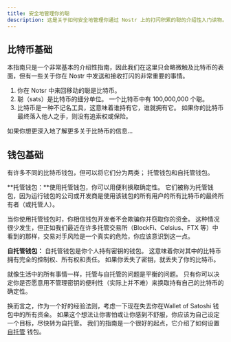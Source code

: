```yaml
---
title: 安全地管理你的聪
description: 这是关于如何安全地管理你通过 Nostr 上的打闪积累的聪的介绍性入门读物。
---
```


## 比特币基础

本指南只是一个非常基本的介绍性指南，因此我们在这里只会略微触及比特币的表面，但有一些关于你在 Nostr 中发送和接收打闪的非常重要的事情。

1. 你在 Notsr 中来回移动的聪是比特币。
1. 聪（sats）是比特币的细分单位。 一个比特币中有 100,000,000 个聪。
1. 比特币是一种不记名工具，这意味着谁持有它，谁就拥有它。 如果你的比特币最终落入他人之手，则没有追索权或保险。

如果你想更深入地了解更多关于比特币的信息...

<!-- TODO: ADD LINK TO BITCOIN 101 SITE -->

## 钱包基础

有许多不同的比特币钱包，但可以将它们分为两类； 托管钱包和自托管钱包。

**托管钱包：**使用托管钱包，你可以用便利换取确定性。 它们被称为托管钱包，因为运行钱包的公司或开发商是使用该钱包的所有用户的所有比特币的最终所有者（或托管人）。

当你使用托管钱包时，你相信钱包开发者不会欺骗你并窃取你的资金。 这种情况很少发生，但正如我们最近在许多托管交易所（BlockFi、Celsius、FTX 等）中看到的那样，交易对手风险是一个真实的危险，你应该意识到这一点。

**自托管钱包：** 自托管钱包是你个人持有密钥的钱包。 这意味着你对其中的比特币拥有完全的控制权、所有权和责任。 如果你丢失了密钥，就丢失了你的比特币。

就像生活中的所有事情一样，托管与自托管的问题是平衡的问题。 只有你可以决定你是否愿意用不管理密钥的便利性（实际上并不难）来换取持有自己的比特币的确定性。

换而言之，作为一个好的经验法则，考虑一下现在失去你在Wallet of Satoshi 钱包中的所有资金。 如果这个想法让你害怕或让你感到不舒服，你应该为自己设定一个目标，尽快转为自托管。 我们的指南是一个很好的起点，它介绍了如何设置 [自托管](/cn/guides/sweep-to-self-custody) 钱包。

